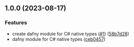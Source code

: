 ## 1.0.0 (2023-08-17)


### Features

* create dafny module for C# native types ([#1](https://github.com/SignalRichard/dafny-library-compendium-csharpnativetypes/issues/1)) ([58b7d28](https://github.com/SignalRichard/dafny-library-compendium-csharpnativetypes/commit/58b7d28a16427fff23bcd3e8928e020a3cbc9707))
* dafny module for C# native types ([ceb0457](https://github.com/SignalRichard/dafny-library-compendium-csharpnativetypes/commit/ceb04571829b3804b49b4e852578a734dc2cb248))
